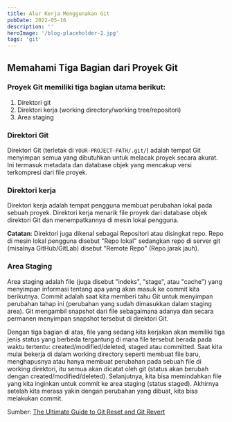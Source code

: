 ```yaml
---
title: Alur Kerja Menggunakan Git
pubDate: 2022-05-16
description: ''
heroImage: '/blog-placeholder-2.jpg'
tags: 'git'
---
```


## Memahami Tiga Bagian dari Proyek Git

### Proyek Git memiliki tiga bagian utama berikut:

1. Direktori git
1. Direktori kerja (working directory/working tree/repositori)
1. Area staging

### Direktori Git

Direktori Git (terletak di `YOUR-PROJECT-PATH/.git/`) adalah tempat Git menyimpan semua yang dibutuhkan untuk melacak proyek secara akurat. Ini termasuk metadata dan database objek yang mencakup versi terkompresi dari file proyek.

### Direktori kerja 

Direktori kerja adalah tempat pengguna membuat perubahan lokal pada sebuah proyek. Direktori kerja menarik file proyek dari database objek direktori Git dan menempatkannya di mesin lokal pengguna.

**Catatan**: Direktori juga dikenal sebagai Repositori atau disingkat repo. Repo di mesin lokal pengguna disebut "Repo lokal" sedangkan repo di server git (misalnya GitHub/GitLab) disebut "Remote Repo" (Repo jarak jauh).

### Area Staging

Area staging adalah file (juga disebut "indeks", "stage", atau "cache") yang menyimpan informasi tentang apa yang akan masuk ke commit kita berikutnya. Commit adalah saat kita memberi tahu Git untuk menyimpan perubahan tahap ini (perubahan yang sudah dimasukkan dalam staging area). Git mengambil snapshot dari file sebagaimana adanya dan secara permanen menyimpan snapshot tersebut di direktori Git.

Dengan tiga bagian di atas, file yang sedang kita kerjakan akan memiliki tiga jenis status yang berbeda tergantung di mana file tersebut berada pada waktu tertentu: created/modified/deleted, staged atau committed. Saat kita mulai bekerja di dalam working directory seperti membuat file baru, menghapusnya atau hanya membuat perubahan pada sebuah file di working direktori, itu semua akan dicatat oleh git (status akan berubah dengan created/modified/deleted). Selanjutnya, kita bisa memindahkan file yang kita inginkan untuk commit ke area staging (status staged). Akhirnya setelah kita merasa yakin dengan perubahan yang dibuat, kita bisa melakukan commit.

Sumber: [The Ultimate Guide to Git Reset and Git Revert](https://www.freecodecamp.org/news/the-ultimate-guide-to-git-reset-and-git-revert/)